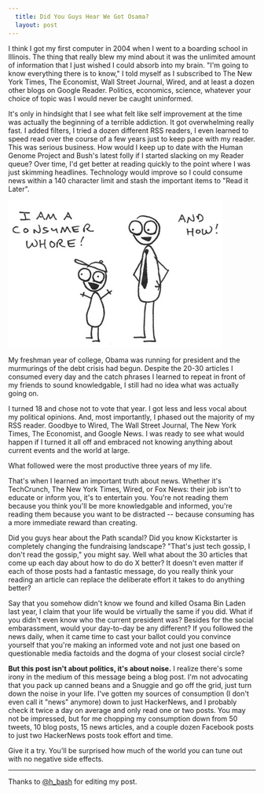 ```yaml
---
  title: Did You Guys Hear We Got Osama?
  layout: post
---
```


I think I got my first computer in 2004 when I went to a boarding school in Illinois. The thing that really blew my mind about it was the unlimited amount of information that I just wished I could absorb into my brain. "I'm going to know everything there is to know," I told myself as I subscribed to The New York Times, The Economist, Wall Street Journal, Wired, and at least a dozen other blogs on Google Reader. Politics, economics, science, whatever your choice of topic was I would never be caught uninformed. 

It's only in hindsight that I see what felt like self improvement at the time was actually the beginning of a terrible addiction. It got overwhelming really fast. I added filters, I tried a dozen different RSS readers, I even learned to speed read over the course of a few years just to keep pace with my reader. This was serious business. How would I keep up to date with the Human Genome Project and Bush's latest folly if I started slacking on my Reader queue? Over time, I'd get better at reading quickly to the point where I was just skimming headlines. Technology would improve so I could consume news within a 140 character limit and stash the important items to "Read it Later".

![I Am A Consumer Whore](/images/ConsumerWhore.jpg)

My freshman year of college, Obama was running for president and the murmurings of the debt crisis had begun. Despite the 20-30 articles I consumed every day and the catch phrases I learned to repeat in front of my friends to sound knowledgable, I still had no idea what was actually going on.

I turned 18 and chose not to vote that year. I got less and less vocal about my political opinions. And, most importantly, I phased out the majority of my RSS reader. Goodbye to Wired, The Wall Street Journal, The New York Times, The Economist, and Google News. I was ready to see what would happen if I turned it all off and embraced not knowing anything about current events and the world at large.

What followed were the most productive three years of my life.

That's when I learned an important truth about news. Whether it's TechCrunch, The New York Times, Wired, or Fox News: their job isn't to educate or inform you, it's to entertain you. You're not reading them because you think you'll be more knowledgable and informed, you're reading them because you want to be distracted -- because consuming has a more immediate reward than creating.

Did you guys hear about the Path scandal? Did you know Kickstarter is completely changing the fundraising landscape? "That's just tech gossip, I don't read the gossip," you might say. Well what about the 30 articles that come up each day about how to do do X better? It doesn't even matter if each of those posts had a fantastic message, do you really think your reading an article can replace the deliberate effort it takes to do anything better?

Say that you somehow didn't know we found and killed Osama Bin Laden last year, I claim that your life would be virtually the same if you did. What if you didn't even know who the current president was? Besides for the social embarassment, would your day-to-day be any different? If you followed the news daily, when it came time to cast your ballot could you convince yourself that you're making an informed vote and not just one based on questionable media factoids and the dogma of your closest social circle?

**But this post isn't about politics, it's about noise.** I realize there's some irony in the medium of this message being a blog post. I'm not advocating that you pack up canned beans and a Snuggie and go off the grid, just turn down the noise in your life. I've gotten my sources of consumption (I don't even call it "news" anymore) down to just HackerNews, and I probably check it twice a day on average and only read one or two posts. You may not be impressed, but for me chopping my consumption down from 50 tweets, 10 blog posts, 15 news articles, and a couple dozen Facebook posts to just two HackerNews posts took effort and time.

Give it a try. You'll be surprised how much of the world you can tune out with no negative side effects.

---

Thanks to [@h_bash](http://twitter.com/h_bash) for editing my post.
